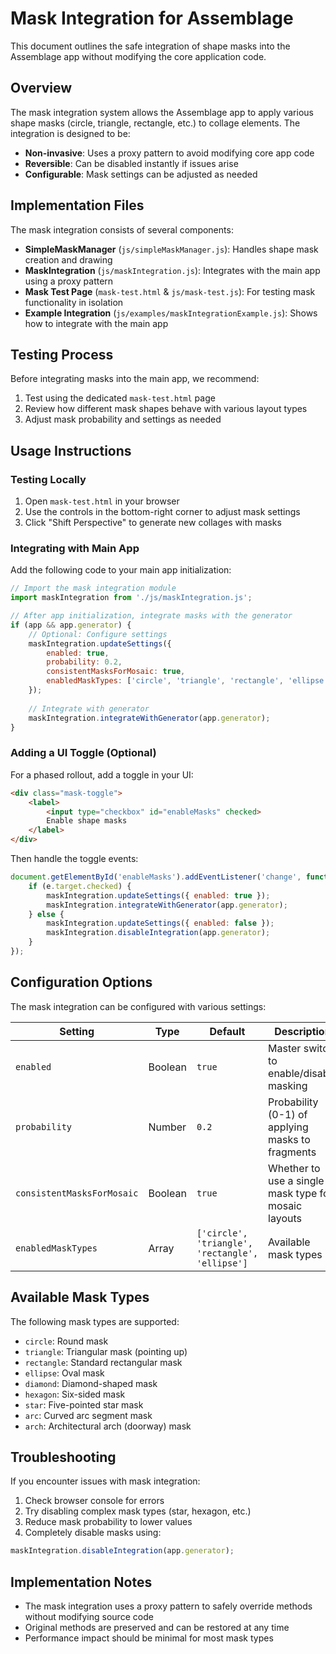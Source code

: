 # Mask Integration for Assemblage

This document outlines the safe integration of shape masks into the Assemblage app without modifying the core application code.

## Overview

The mask integration system allows the Assemblage app to apply various shape masks (circle, triangle, rectangle, etc.) to collage elements. The integration is designed to be:

- **Non-invasive**: Uses a proxy pattern to avoid modifying core app code
- **Reversible**: Can be disabled instantly if issues arise
- **Configurable**: Mask settings can be adjusted as needed

## Implementation Files

The mask integration consists of several components:

- **SimpleMaskManager** (`js/simpleMaskManager.js`): Handles shape mask creation and drawing
- **MaskIntegration** (`js/maskIntegration.js`): Integrates with the main app using a proxy pattern
- **Mask Test Page** (`mask-test.html` & `js/mask-test.js`): For testing mask functionality in isolation
- **Example Integration** (`js/examples/maskIntegrationExample.js`): Shows how to integrate with the main app

## Testing Process

Before integrating masks into the main app, we recommend:

1. Test using the dedicated `mask-test.html` page
2. Review how different mask shapes behave with various layout types
3. Adjust mask probability and settings as needed

## Usage Instructions

### Testing Locally

1. Open `mask-test.html` in your browser
2. Use the controls in the bottom-right corner to adjust mask settings
3. Click "Shift Perspective" to generate new collages with masks

### Integrating with Main App

Add the following code to your main app initialization:

```javascript
// Import the mask integration module
import maskIntegration from './js/maskIntegration.js';

// After app initialization, integrate masks with the generator
if (app && app.generator) {
    // Optional: Configure settings
    maskIntegration.updateSettings({
        enabled: true,
        probability: 0.2, 
        consistentMasksForMosaic: true,
        enabledMaskTypes: ['circle', 'triangle', 'rectangle', 'ellipse']
    });
    
    // Integrate with generator
    maskIntegration.integrateWithGenerator(app.generator);
}
```

### Adding a UI Toggle (Optional)

For a phased rollout, add a toggle in your UI:

```html
<div class="mask-toggle">
    <label>
        <input type="checkbox" id="enableMasks" checked>
        Enable shape masks
    </label>
</div>
```

Then handle the toggle events:

```javascript
document.getElementById('enableMasks').addEventListener('change', function(e) {
    if (e.target.checked) {
        maskIntegration.updateSettings({ enabled: true });
        maskIntegration.integrateWithGenerator(app.generator);
    } else {
        maskIntegration.updateSettings({ enabled: false });
        maskIntegration.disableIntegration(app.generator);
    }
});
```

## Configuration Options

The mask integration can be configured with various settings:

| Setting | Type | Default | Description |
|---------|------|---------|-------------|
| `enabled` | Boolean | `true` | Master switch to enable/disable masking |
| `probability` | Number | `0.2` | Probability (0-1) of applying masks to fragments |
| `consistentMasksForMosaic` | Boolean | `true` | Whether to use a single mask type for mosaic layouts |
| `enabledMaskTypes` | Array | `['circle', 'triangle', 'rectangle', 'ellipse']` | Available mask types |

## Available Mask Types

The following mask types are supported:

- `circle`: Round mask
- `triangle`: Triangular mask (pointing up)
- `rectangle`: Standard rectangular mask
- `ellipse`: Oval mask
- `diamond`: Diamond-shaped mask
- `hexagon`: Six-sided mask
- `star`: Five-pointed star mask
- `arc`: Curved arc segment mask
- `arch`: Architectural arch (doorway) mask

## Troubleshooting

If you encounter issues with mask integration:

1. Check browser console for errors
2. Try disabling complex mask types (star, hexagon, etc.)
3. Reduce mask probability to lower values
4. Completely disable masks using:

```javascript
maskIntegration.disableIntegration(app.generator);
```

## Implementation Notes

- The mask integration uses a proxy pattern to safely override methods without modifying source code
- Original methods are preserved and can be restored at any time
- Performance impact should be minimal for most mask types
